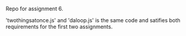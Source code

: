 Repo for assignment 6.

'twothingsatonce.js' and 'daloop.js' is the same code and satifies both requirements for the first two assignments.

